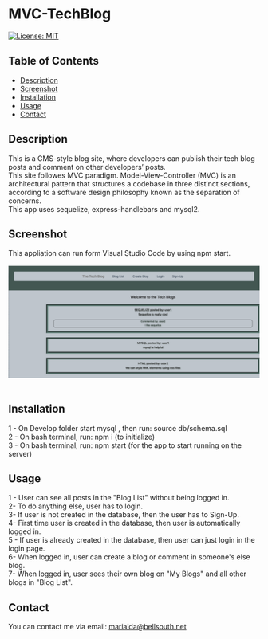 # MVC-TechBlog
[![License: MIT](https://img.shields.io/badge/License-MIT-yellow.svg)](https://opensource.org/licenses/MIT)

## Table of Contents
  - [Description](#description)
  - [Screenshot](#screenshot)
  - [Installation](#installation)
  - [Usage](#usage)
  - [Contact](#contact)

## Description
This is a CMS-style blog site, where developers can publish their tech blog posts and comment on other developers’ posts. <br/> 
This site followes MVC paradigm. Model-View-Controller (MVC) is an architectural pattern that structures a codebase in three distinct sections, according to a software design philosophy known as the separation of concerns. <br/>
This app uses sequelize, express-handlebars and mysql2. <br/>

## Screenshot
This appliation can run form Visual Studio Code by using npm start. <br/> <br/>
![localhost](./Develop/assets/Screenshot-TechBlog.png) <br/> <br/> 

## Installation
1 - On Develop folder start mysql , then run: source db/schema.sql <br/>
2 - On bash terminal, run: npm i (to initialize) <br/>
3 - On bash terminal, run: npm start (for the app to start running on the server) <br/>

## Usage
1 - User can see all posts in the "Blog List" without being logged in. <br/>
2-  To do anything else, user has to login. <br/>
3-  If user is not created in the database, then the user has to Sign-Up. <br/>
4-  First time user is created in the database, then user is automatically logged in. <br/> 
5 - If user is already created in the database, then user can just login in the login page.  <br/>
6-  When logged in, user can create a blog or comment in someone's else blog.  <br/> 
7-  When logged in, user sees their own blog on "My Blogs" and all other blogs in "Blog List".  <br/>

## Contact
You can contact me via email: marialda@bellsouth.net
